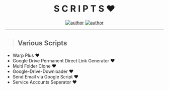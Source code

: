 <h1 align="center">S C R I P T S ❤️</h1> 

<p align="center">
<a href="https://sawankumar.gitlab.io/"><img alt="author" src="https://img.shields.io/badge/author-Sawan%20Kumar-red"/></a>
<a href="https://github.com/ellerbrock/open-source-badges/"><img alt="author" src="https://badges.frapsoft.com/os/v1/open-source.svg?v=103"/></a>
</p>

<hr>


> ## Various Scripts

- Warp Plus ❤️
- Google Drive Permanent Direct Link Generator ❤️
- Multi Folder Clone ❤️
- Google-Drive-Downloader ❤️
- Send Email via Google Script ❤️
- Service Accounts Seperator ❤️